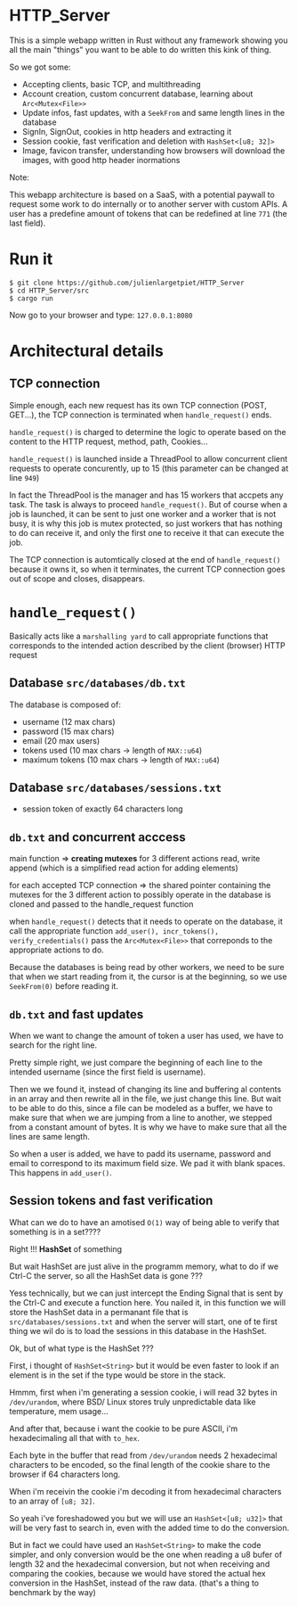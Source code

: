 # HTTP_Server

This is a simple webapp written in Rust without any framework showing you all the main "things" you want to be able to do written this kink of thing.

So we got some:

- Accepting clients, basic TCP, and multithreading
- Account creation, custom concurrent database, learning about `Arc<Mutex<File>>`
- Update infos, fast updates, with a `SeekFrom` and same length lines in the database
- SignIn, SignOut, cookies in http headers and extracting it
- Session cookie, fast verification and deletion with `HashSet<[u8; 32]>`
- Image, favicon transfer, understanding how browsers will download the images, with good http header inormations

Note:

This webapp architecture is based on a SaaS, with a potential paywall to request some work to do internally or to another server with custom APIs. A user has a predefine amount of tokens that can be redefined at line `771` (the last field).

# Run it

```
$ git clone https://github.com/julienlargetpiet/HTTP_Server
$ cd HTTP_Server/src
$ cargo run
```

Now go to your browser and type: `127.0.0.1:8080`

# Architectural details

## TCP connection

Simple enough, each new request has its own TCP connection (POST, GET...), the TCP connection is terminated when `handle_request()` ends.

`handle_request()` is charged to determine the logic to operate based on the content to the HTTP request, method, path, Cookies...

`handle_request()` is launched inside a ThreadPool to allow concurrent client requests to operate concurently, up to 15 (this parameter can be changed at line `949`)

In fact the ThreadPool is the manager and has 15 workers that accpets any task. The task is always to proceed `handle_request()`. But of course when a job is launched, it can be sent to just one worker and a worker that is not busy, it is why this job is mutex protected, so just workers that has nothing to do can receive it, and only the first one to receive it that can execute the job.

The TCP connection is automtically closed at the end of `handle_request()` because it owns it, so when it terminates, the current TCP connection goes out of scope and closes, disappears.

# `handle_request()`

Basically acts like a `marshalling yard` to call appropriate functions that corresponds to the intended action described by the client (browser) HTTP request

## Database `src/databases/db.txt`

The database is composed of:

- username (12 max chars)
- password (15 max chars)
- email (20 max users)
- tokens used (10 max chars -> length of `MAX::u64`)
- maximum tokens (10 max chars -> length of `MAX::u64`)

## Database `src/databases/sessions.txt`

- session token of exactly 64 characters long

## `db.txt` and concurrent acccess

main function => **creating mutexes** for 3 different actions read, write append (which is a simplified read action for adding elements)

for each accepted TCP connection => the shared pointer containing the mutexes for the 3 different action to possibly operate in the database is cloned and passed to the handle_request function

when `handle_request()` detects that it needs to operate on the database, it call the appropriate function `add_user(), incr_tokens(), verify_credentials()` pass the `Arc<Mutex<File>>` that correponds to the appropriate actions to do.

Because the databases is being read by other workers, we need to be sure that when we start reading from it, the cursor is at the beginning, so we use `SeekFrom(0)` before reading it.

## `db.txt` and fast updates

When we want to change the amount of token a user has used, we have to search for the right line.

Pretty simple right, we just compare the beginning of each line to the intended username (since the first field is username).

Then we we found it, instead of changing its line and buffering al contents in an array and then rewrite all in the file, we just change this line. But wait to be able to do this, since a file can be modeled as a buffer, we have to make sure that when we are jumping from a line to another, we stepped from a constant amount of bytes. It is why we have to make sure that all the lines are same length.

So when a user is added, we have to padd its username, password and email to correspond to its maximum field size. We pad it with blank spaces. This happens in `add_user()`.

## Session tokens and fast verification

What can we do to have an amotised `O(1)` way of being able to verify that something is in a set????

Right !!! **HashSet** of something

But wait HashSet are just alive in the programm memory, what to do if we Ctrl-C the server, so all the HashSet data is gone ??? 

Yess technically, but we can just intercept the Ending Signal that is sent by the Ctrl-C and execute a function here. You nailed it, in this function we will store the HashSet data in a permanant file that is `src/databases/sessions.txt` and when the server will start, one of te first thing we wil do is to load the sessions in this database in the HashSet.

Ok, but of what type is the HashSet ???

First, i thought of `HashSet<String>` but it would be even faster to look if an element is in the set if the type would be store in the stack.

Hmmm, first when i'm generating a session cookie, i will read 32 bytes in `/dev/urandom`, where BSD/ Linux stores truly unpredictable data like temperature, mem usage...

And after that, because i want the cookie to be pure ASCII, i'm hexadecimaling all that with `to_hex`.

Each byte in the buffer that read from `/dev/urandom` needs 2 hexadecimal characters to be encoded, so the final length of the cookie share to the browser if 64 characters long.

When i'm receivin the cookie i'm decoding it from hexadecimal characters to an array of `[u8; 32]`.

So yeah i've foreshadowed you but we will use an `HashSet<[u8; u32]>` that will be very fast to search in, even with the added time to do the conversion.

But in fact we could have used an `HashSet<String>` to make the code simpler, and only conversion would be the one when reading a u8 bufer of length 32 and the hexadecimal conversion, but not when receiving and comparing the cookies, because we would have stored the actual hex conversion in the HashSet, instead of the raw data. (that's a thing to benchmark by the way)



